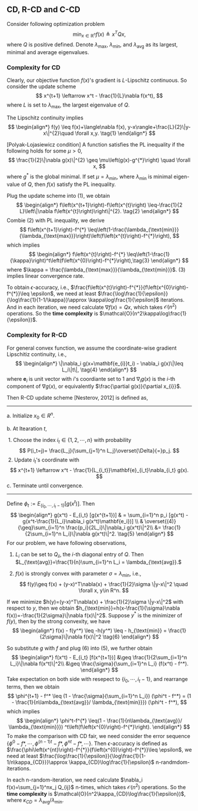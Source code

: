 ## CD, R-CD and C-CD

Consider following optimization problem
$$
\min _{x \in \mathbb{R}^{n}} f(x) \triangleq x^{T} Q x,
$$
where $Q$ is positive defined. Denote $\lambda_{\text{max}}$,  $\lambda_{\text{min}}$, and  $\lambda_{\text{avg}}$ as its largest, minimal and average eigenvalues.

### Complexity for CD

Clearly, our objective function $f(x)$'s gradient is $L$-Lipschitz continuous. So consider the update scheme
$$
x^{t+1} \leftarrow x^t - \frac{1}{L}\nabla f(x^t),
$$
where $L$ is set to  $\lambda_{\text{max}}$, the largest eigenvalue of $Q$. 

The Lipschitz continuity implies
$$
\begin{align*}
f(y) \leq f(x)+\langle\nabla f(x), y-x\rangle+\frac{L}{2}\|y-x\|^{2}\quad \forall x,y. \tag{1}
\end{align*}
$$

[Polyak-Lojasiewicz condition] A function satisfies the PL inequality if the following holds for some $\mu>0$,
$$
\frac{1}{2}\|\nabla g(x)\|^{2} \geq \mu\left(g(x)-g^{*}\right) \quad \forall x,
$$
where $g^*$ is the global minimal. If set $\mu = \lambda_{\text{min}}$, where $\lambda_{\text{min}}$ is minimal eigen-value of $Q$,  then $f(x)$ satisfy the PL inequality.

Plug the update scheme into (1), we obtain
$$
\begin{align*}
f\left(x^{t+1}\right)-f\left(x^{t}\right) \leq-\frac{1}{2 L}\left\|\nabla f\left(x^{t}\right)\right\|^{2}. \tag{2}
\end{align*}
$$
Combie (2) with PL inequality, we derive 
$$
f\left(x^{t+1}\right)-f^{*} \leq\left(1-\frac{\lambda_{\text{min}}}{\lambda_{\text{max}}}\right)\left(f\left(x^{t}\right)-f^{*}\right),
$$
which implies 
$$
\begin{align*}
f\left(x^{t}\right)-f^{*} \leq\left(1-\frac{1}{\kappa}\right)^t\left(f\left(x^{0}\right)-f^{*}\right),\tag{3}
\end{align*}
$$
where $\kappa = \frac{\lambda_{\text{max}}}{\lambda_{\text{min}}}$.  (3) implies linear convergence rate.

To obtain $\epsilon$-accuracy, i.e., $\frac{f\left(x^{t}\right)-f^{*}}{f\left(x^{0}\right)-f^{*}}\leq \epsilon$, we need at least $\frac{\log\frac{1}{\epsilon}}{\log\frac{1}{1-1/\kappa}}\approx \kappa\log\frac{1}{\epsilon}$ iterations. And in each iteration, we need calculate $\nabla f(x)=Qx$, which takes $\mathcal{O}(n^2)$ operations. So the **time complexity** is $\mathcal{O}(n^2\kappa\log\frac{1}{\epsilon})$.

### Complexity for R-CD

For general convex function,  we assume the coordinate-wise gradient Lipschitiz continuity, i.e.,
$$
\begin{align*}
\|\nabla_i g(x+\mathbf{e_{i}}t_i) - \nabla_i g(x)\|\leq L_i\|t\|, \tag{4}
\end{align*}
$$
where $\mathbf{e}_{i}$ is unit vector with $i$'s coordiante  set to $1$ and $\nabla_{i} g(x)$ is the $i$-th component of $\nabla g(x)$, or equivalently $\frac{\partial g(x)}{\partial x_{i}}$.

Then R-CD update scheme [Nesterov, 2012] is defined as,

---

a. Initialize $x_0\in R^n$.

b. At Itearation $t$,

​	1. Choose the index $i_t\in \{1,2,\cdots, n\}$ with probability 
$$
P(i_t=j)= \frac{L_j}{\sum_{j=1}^n L_j}\overset{\Delta}{=}p_j.
$$
​	2. Update $i_t$'s coordinate with 
$$
x^{t+1} \leftarrow x^t - \frac{1}{L_{i_t}}\mathbf{e}_{i_t}\nabla_{i_t} g(x).
$$
c. Terminate until convergence.

---



Define $\phi_t:= E_{\{i_0,\cdots,  i_t-1\}} [g(x^t)]$. Then
$$
\begin{align*}
g(x^t) - E_{i_t} [g(x^{t+1})] 
& = \sum_{i=1}^n p_i [g(x^t) - g(x^t-\frac{1}{L_i}\nabla_i g(x^t)\mathbf{e_i})] \\
& \overset{(4)}{\geq}\sum_{i=1}^n \frac{p_i}{2L_i}\|\nabla_i  g(x^t)\|^2\\
&= \frac{1}{2\sum_{i=1}^n L_i}\|\nabla g(x^t)\|^2. \tag{5}
\end{align*}
$$
For our problem, we have following observations,

1. $L_i$ can be set to $Q_{ii}$, the $i$-th diagonal entry of $Q$. Then $L_{\text{avg}}=\frac{1}{n}\sum_{i=1}^n L_i = \lambda_{\text{avg}}.$

2. $f(x)$ is strongly convex with parameter $\sigma=\lambda_{\min}$, i.e.,
   $$
   f(y)\geq f(x) + (y-x)^T\nabla(x) + \frac{1}{2}\sigma \|y-x\|^2 \quad \forall x, y\in R^n.
   $$
   

If we minimize $h(y)=(y-x)^T\nabla(x) + \frac{1}{2}\sigma \|y-x\|^2$ with respect to $y$, then we obtain $h_{\text{min}}=h(x-\frac{1}{\sigma}\nabla f(x))=-\frac{1}{2\sigma}\|\nabla f(x)\|^2$.  Suppose $y^*$ is the minimizer of $f(y)$, then by the strong convexity,  we have 
$$
\begin{align*}
f(x) - f(y^*) \leq -h(y^*) \leq - h_{\text{min}} = \frac{1}{2\sigma}\|\nabla f(x)\|^2 \tag{6}
\end{align*}
$$

So substitute $g$ with $f$ and plug (6) into (5), we further obtain
$$
\begin{align*}
f(x^t) - E_{i_t} [f(x^{t+1})] 
&\geq \frac{1}{2\sum_{i=1}^n L_i}\|\nabla f(x^t)\|^2\\
&\geq  \frac{\sigma}{\sum_{i=1}^n L_i} (f(x^t) - f^*).
\end{align*}
$$
Take expectation on both side with resepect to $\{i_0,\cdots,  i_t-1\}$, and rearrange terms, then we obtain
$$
\phi^{t+1} - f^* \leq (1 - \frac{\sigma}{\sum_{i=1}^n L_i}) (\phi^t - f^*) = (1 - \frac{1}{n\lambda_{\text{avg}}/ \lambda_{\text{min}}}) (\phi^t - f^*),
$$
which implies
$$
\begin{align*}
\phi^t-f^{*} \leq(1 - \frac{1}{n\lambda_{\text{avg}}/ \lambda_{\text{min}}}) ^t\left(f\left(x^{0}\right)-f^{*}\right).
\end{align*}
$$
To make the comparison with CD fair, we need consider the error sequence $\{\phi^0-f*, \cdots, \phi^{(n-1)t}-f*, \phi^{nt}-f*, \cdots\}$. Then $\epsilon$-accuracy is defined as $\frac{\phi\left(x^{nt}\right)-f^{*}}{f\left(x^{0}\right)-f^{*}}\leq \epsilon$, we need at least $\frac{\log\frac{1}{\epsilon}}{\log\frac{1}{1-1/n\kappa_{CD}}}\approx \kappa_{CD}\log\frac{1}{\epsilon}$ n-randmdom-iterations. 

In each n-random-iteration, we need calculate $\nabla_i f(x)=\sum_{j=1}^nx_j Q_{ij}$ n-times, which takes $\mathcal{O}(n^2)$ operations.  So the **time complexity** is $\mathcal{O}(n^2\kappa_{CD}\log\frac{1}{\epsilon})$, where $\kappa_{CD}={\lambda_{\text{avg}}/ \lambda_{\text{min}}}$.

